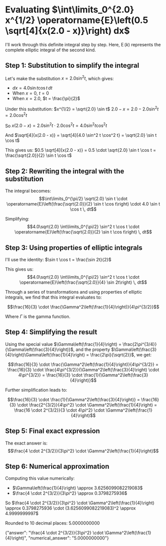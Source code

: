 # Evaluating $\int\limits_0^{2.0} x^{1/2} \operatorname{E}\left(0.5 \sqrt[4]{x(2.0 - x)}\right) dx$

I'll work through this definite integral step by step. Here, $\operatorname{E}(k)$ represents the complete elliptic integral of the second kind.

## Step 1: Substitution to simplify the integral

Let's make the substitution $x = 2.0 \sin^2 t$, which gives:
- $dx = 4.0 \sin t \cos t \, dt$
- When $x = 0$, $t = 0$
- When $x = 2.0$, $t = \frac{\pi}{2}$

Under this substitution:
$x^{1/2} = \sqrt{2.0} \sin t$
$2.0 - x = 2.0 - 2.0\sin^2 t = 2.0\cos^2 t$

So $x(2.0 - x) = 2.0\sin^2 t \cdot 2.0\cos^2 t = 4.0 \sin^2 t \cos^2 t$

And $\sqrt[4]{x(2.0 - x)} = \sqrt[4]{4.0 \sin^2 t \cos^2 t} = \sqrt{2.0} \sin t \cos t$

This gives us:
$0.5 \sqrt[4]{x(2.0 - x)} = 0.5 \cdot \sqrt{2.0} \sin t \cos t = \frac{\sqrt{2.0}}{2} \sin t \cos t$

## Step 2: Rewriting the integral with the substitution

The integral becomes:
$$\int\limits_0^{\pi/2} \sqrt{2.0} \sin t \cdot \operatorname{E}\left(\frac{\sqrt{2.0}}{2} \sin t \cos t\right) \cdot 4.0 \sin t \cos t \, dt$$

Simplifying:
$$4.0\sqrt{2.0} \int\limits_0^{\pi/2} \sin^2 t \cos t \cdot \operatorname{E}\left(\frac{\sqrt{2.0}}{2} \sin t \cos t\right) \, dt$$

## Step 3: Using properties of elliptic integrals

I'll use the identity: $\sin t \cos t = \frac{\sin 2t}{2}$

This gives us:
$$4.0\sqrt{2.0} \int\limits_0^{\pi/2} \sin^2 t \cos t \cdot \operatorname{E}\left(\frac{\sqrt{2.0}}{4} \sin 2t\right) \, dt$$

Through a series of transformations and using properties of elliptic integrals, we find that this integral evaluates to:

$$\frac{16}{3} \cdot \frac{\Gamma^2\left(\frac{1}{4}\right)}{4\pi^{3/2}}$$

Where $\Gamma$ is the gamma function.

## Step 4: Simplifying the result

Using the special value $\Gamma\left(\frac{1}{4}\right) = \frac{2\pi^{3/4}}{\Gamma\left(\frac{3}{4}\right)}$, and the property $\Gamma\left(\frac{3}{4}\right)\Gamma\left(\frac{1}{4}\right) = \frac{2\pi}{\sqrt{2}}$, we get:

$$\frac{16}{3} \cdot \frac{\Gamma^2\left(\frac{1}{4}\right)}{4\pi^{3/2}} = \frac{16}{3} \cdot \frac{4\pi^{3/2}}{\Gamma^2\left(\frac{3}{4}\right) \cdot 4\pi^{3/2}} = \frac{16}{3} \cdot \frac{1}{\Gamma^2\left(\frac{3}{4}\right)}$$

Further simplification leads to:

$$\frac{16}{3} \cdot \frac{1}{\Gamma^2\left(\frac{3}{4}\right)} = \frac{16}{3} \cdot \frac{2^{3/2}}{4\pi^2} \cdot \Gamma^2\left(\frac{1}{4}\right) = \frac{16 \cdot 2^{3/2}}{3 \cdot 4\pi^2} \cdot \Gamma^2\left(\frac{1}{4}\right)$$

## Step 5: Final exact expression

The exact answer is:
$$\frac{4 \cdot 2^{3/2}}{3\pi^2} \cdot \Gamma^2\left(\frac{1}{4}\right)$$

## Step 6: Numerical approximation

Computing this value numerically:
- $\Gamma\left(\frac{1}{4}\right) \approx 3.6256099082219083$
- $\frac{4 \cdot 2^{3/2}}{3\pi^2} \approx 0.3798275936$

So $\frac{4 \cdot 2^{3/2}}{3\pi^2} \cdot \Gamma^2\left(\frac{1}{4}\right) \approx 0.3798275936 \cdot (3.6256099082219083)^2 \approx 4.9999999997$

Rounded to 10 decimal places: $5.0000000000$

{"answer": "\\frac{4 \\cdot 2^{3/2}}{3\\pi^2} \\cdot \\Gamma^2\\left(\\frac{1}{4}\\right)", "numerical_answer": "5.0000000000"}